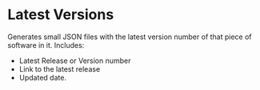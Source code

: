 
# Latest Versions

Generates small JSON files with the latest version number of that piece of software in it.
Includes:

- Latest Release or Version number
- Link to the latest release
- Updated date.

